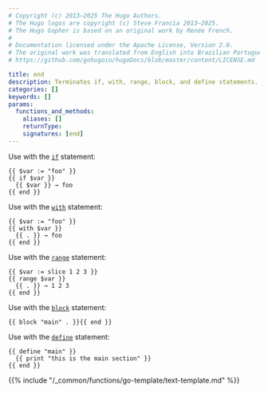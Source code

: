 ```yaml
---
# Copyright (c) 2013–2025 The Hugo Authors.
# The Hugo logos are copyright (c) Steve Francia 2013–2025.
# The Hugo Gopher is based on an original work by Renée French.
#
# Documentation licensed under the Apache License, Version 2.0.
# The original work was translated from English into Brazilian Portuguese.
# https://github.com/gohugoio/hugoDocs/blob/master/content/LICENSE.md

title: end
description: Terminates if, with, range, block, and define statements.
categories: []
keywords: []
params:
  functions_and_methods:
    aliases: []
    returnType:
    signatures: [end]
---
```


Use with the [`if`] statement:

```go-html-template
{{ $var := "foo" }}
{{ if $var }}
  {{ $var }} → foo
{{ end }}
```

Use with the [`with`] statement:

```go-html-template
{{ $var := "foo" }}
{{ with $var }}
  {{ . }} → foo
{{ end }}
```

Use with the [`range`] statement:

```go-html-template
{{ $var := slice 1 2 3 }}
{{ range $var }}
  {{ . }} → 1 2 3 
{{ end }}
```

Use with the [`block`] statement:

```go-html-template
{{ block "main" . }}{{ end }}
```

Use with the [`define`] statement:

```go-html-template
{{ define "main" }}
  {{ print "this is the main section" }}
{{ end }}
```

{{% include "/_common/functions/go-template/text-template.md" %}}

[`block`]: /functions/go-template/block/
[`define`]: /functions/go-template/define/
[`if`]: /functions/go-template/if/
[`range`]: /functions/go-template/range/
[`with`]: /functions/go-template/with/
